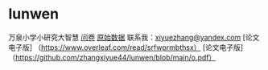 # lunwen
万泉小学小研究大智慧
[问卷](https://github.com/zhangxiyue44/lunwen/blob/main/%E5%AD%A6%E4%B9%A0%E6%80%81%E5%BA%A6%E5%92%8C%E5%AD%A6%E4%B9%A0%E6%96%B9%E6%B3%95%E3%80%81%E4%B9%A0%E6%83%AF%E5%AF%B9%E5%B0%8F%E5%AD%A6%E7%94%9F%E5%AD%A6%E4%B9%A0%E6%83%85%E5%86%B5%E7%9A%84%E5%BD%B1%E5%93%8D%E6%8E%A2%E7%A9%B6-%E9%97%AE%E5%8D%B7.pdf)
[原始数据](https://github.com/zhangxiyue44/lunwen/blob/main/%E5%AD%A6%E4%B9%A0%E6%80%81%E5%BA%A6%E5%92%8C%E5%AD%A6%E4%B9%A0%E6%96%B9%E6%B3%95%E3%80%81%E4%B9%A0%E6%83%AF%E5%AF%B9%E5%B0%8F%E5%AD%A6%E7%94%9F%E5%AD%A6%E4%B9%A0%E6%83%85%E5%86%B5%E7%9A%84%E5%BD%B1%E5%93%8D%E6%8E%A2%E7%A9%B6-%E9%97%AE%E5%8D%B7(1-66).xlsx)
联系我：xiyuezhang@yandex.com
[论文电子版]
（https://www.overleaf.com/read/srfwprmbthsx）
[论文电子版]
（https://github.com/zhangxiyue44/lunwen/blob/main/o.pdf）
